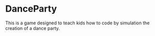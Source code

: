 # DanceParty

This is a game designed to teach kids how to code by simulation the creation of
a dance party.
